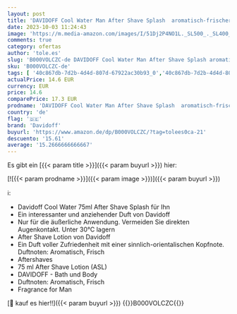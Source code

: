 ```yaml
---
layout: post
title: 'DAVIDOFF Cool Water Man After Shave Splash  aromatisch-frischer Herrenduft  75 ml  1er Pack '
date: 2023-10-03 11:24:43
image: 'https://m.media-amazon.com/images/I/51Dj2P4NO1L._SL500_._SL400_.jpg'
comments: true
category: ofertas
author: 'tole.es'
slug: 'B000VOLCZC-de DAVIDOFF Cool Water Man After Shave Splash aromatisch-...'
sku: 'B000VOLCZC-de'
tags: [ '40c867db-7d2b-4d4d-807d-67922ac30b93_0','40c867db-7d2b-4d4d-807d-67922ac30b93_6101','40c867db-7d2b-4d4d-807d-67922ac30b93_9401','5ab888ec-3252-4b9c-93a6-040061f9f9bc_0','5ab888ec-3252-4b9c-93a6-040061f9f9bc_1','5ab888ec-3252-4b9c-93a6-040061f9f9bc_1801','5ab888ec-3252-4b9c-93a6-040061f9f9bc_2601','5ab888ec-3252-4b9c-93a6-040061f9f9bc_4301','5ab888ec-3252-4b9c-93a6-040061f9f9bc_4501','5ab888ec-3252-4b9c-93a6-040061f9f9bc_7501','5f3df20f-9e8c-400e-8a52-d74f2eefbfe7_0','5f3df20f-9e8c-400e-8a52-d74f2eefbfe7_2701','Aftershaves','Arborist Merchandising Root','Beauty Must-haves','Beauty Season Sale','Custom Stores','Customers Most-Loved Beauty','Designer Sale','Drogerie & Beauty: Gutscheinaktion 5 EUR geschenkt','Drogerie & Körperpflege','Für den Papa nur das Beste','Für ihn','Geschenke-Guide','Kosmetik','Kunden-Favoriten: Beauty','Lotionen & Fluide','Männer Rasur','Nachbehandlungen','Produkte des täglichen Bedarfs: Kosmetik','Rasur','Rasur & Enthaarung','Self Service','Special Features Stores','a829258d-b6ff-489f-b2f4-142fbe66940b_0','a829258d-b6ff-489f-b2f4-142fbe66940b_7701','consumablesbeauty','davidoff','🇩🇪', ]
actualPrice: 14.6 EUR
currency: EUR
price: 14.6
comparePrice: 17.3 EUR
prodname: 'DAVIDOFF Cool Water Man After Shave Splash  aromatisch-frischer Herrenduft  75 ml  1er Pack '
country: 'de'
flag: '🇩🇪'
brand: 'Davidoff'
buyurl: 'https://www.amazon.de/dp/B000VOLCZC/?tag=tolees0ca-21'
descuento: '15.61'
average: '15.2666666666667'
---
```


Es gibt ein [{{< param title >}}]({{< param buyurl >}}) hier:

[![{{< param prodname >}}]({{< param image >}})]({{< param buyurl >}})

ℹ️:

- Davidoff Cool Water 75ml After Shave Splash für Ihn
- Ein interessanter und anziehender Duft von Davidoff
- Nur für die äußerliche Anwendung. Vermeiden Sie direkten Augenkontakt. Unter 30°C lagern
- After Shave Lotion von Davidoff
- Ein Duft voller Zufriedenheit mit einer sinnlich-orientalischen Kopfnote. Duftnoten: Aromatisch, Frisch
- Aftershaves
- 75 ml After Shave Lotion (ASL)
- DAVIDOFF - Bath und Body
- Duftnoten: Aromatisch, Frisch
- Fragrance for Man

[🛒 kauf es hier!!]({{< param buyurl >}})
{{<world>}}B000VOLCZC{{</world>}}
